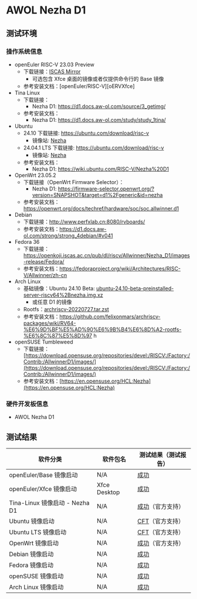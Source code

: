 # AWOL Nezha D1

## 测试环境

### 操作系统信息

- openEuler RISC-V 23.03 Preview
  - 下载链接：[ISCAS Mirror][oERVDL]
    - 可选包含 Xfce 桌面的镜像或者仅提供命令行的 Base 镜像
  - 参考安装文档：[openEuler/RISC-V][oERVXfce]
- Tina Linux
  - 下载链接：
    - Nezha D1: https://d1.docs.aw-ol.com/source/3_getimg/
  - 参考安装文档：
    - Nezha D1: https://d1.docs.aw-ol.com/study/study_1tina/
- Ubuntu 
  - 24.10 下载链接: https://ubuntu.com/download/risc-v
    - 镜像站: [Nezha](https://mirror.tuna.tsinghua.edu.cn/ubuntu-cdimage/releases/24.10/release/ubuntu-24.10-preinstalled-server-riscv64%2Bnezha.img.xz) 
  - 24.04.1 LTS 下载链接: https://ubuntu.com/download/risc-v
    - 镜像站: [Nezha](https://mirror.tuna.tsinghua.edu.cn/ubuntu-cdimage/releases/24.04.1/release/ubuntu-24.04.1-preinstalled-server-riscv64%2Bnezha.img.xz) 
  - 参考安装文档：
    - Nezha D1: https://wiki.ubuntu.com/RISC-V/Nezha%20D1
- OpenWrt 23.05.2
  - 下载链接（OpenWrt Firmware Selector）：
    - Nezha D1: https://firmware-selector.openwrt.org/?version=SNAPSHOT&target=d1%2Fgeneric&id=nezha
  - 参考安装文档：https://openwrt.org/docs/techref/hardware/soc/soc.allwinner.d1
- Debian
  - 下载链接：http://www.perfxlab.cn:8080/rvboards/
  - 参考安装文档：https://d1.docs.aw-ol.com/strong/strong_4debian/#v041
- Fedora 36
  - 下载链接：https://openkoji.iscas.ac.cn/pub/dl/riscv/Allwinner/Nezha_D1/images-release/Fedora/
  - 参考安装文档：https://fedoraproject.org/wiki/Architectures/RISC-V/Allwinner/zh-cn
- Arch Linux
  - 基础镜像：Ubuntu 24.10 Beta: [ubuntu-24.10-beta-preinstalled-server-riscv64%2Bnezha.img.xz](https://mirror.tuna.tsinghua.edu.cn/ubuntu-cdimage/releases/24.10/beta/ubuntu-24.10-beta-preinstalled-server-riscv64%2Bnezha.img.xz) 
    - 或任意 D1 的镜像
  - Rootfs：[archriscv-20220727.tar.zst](https://archriscv.felixc.at/images/archriscv-20220727.tar.zst)
  - 参考安装文档：https://github.com/felixonmars/archriscv-packages/wiki/RV64-%E6%9D%BF%E5%AD%90%E6%9B%B4%E6%8D%A2-rootfs-%E6%8C%87%E5%8D%97
  h
- openSUSE Tumbleweed
  - 下载链接：[https://download.opensuse.org/repositories/devel:/RISCV:/Factory:/Contrib:/AllwinnerD1/images/](https://download.opensuse.org/repositories/devel:/RISCV:/Factory:/Contrib:/AllwinnerD1/images/)
  - 参考安装文档：[https://en.opensuse.org/HCL:Nezha](https://en.opensuse.org/HCL:Nezha)

### 硬件开发板信息

- AWOL Nezha D1

## 测试结果

| 软件分类                       | 软件包名     | 测试结果（测试报告）          |
| ------------------------------ | ------------ | ----------------------------- |
| openEuler/Base 镜像启动        | N/A          | [成功][oERV]                  |
| openEuler/Xfce 镜像启动        | Xfce Desktop | [成功][oERV]                  |
| Tina-Linux 镜像启动 - Nezha D1 | N/A          | [成功][TinaNezha]（官方支持） |
| Ubuntu 镜像启动                | N/A          | [CFT][Ubuntu]（官方支持）     |
| Ubuntu LTS 镜像启动            | N/A          | [CFT][Ubuntu-LTS]（官方支持） |
| OpenWrt 镜像启动               | N/A          | [成功][OpenWrt]（官方支持）   |
| Debian 镜像启动                | N/A          | [成功][Debian]                |
| Fedora 镜像启动                | N/A          | [成功][Fedora]                |
| openSUSE 镜像启动              | N/A          | [成功][openSUSE]              |
| Arch Linux 镜像启动            | N/A          | [成功][Arch]                  |

[oERVDL]: https://mirror.iscas.ac.cn/openeuler-sig-riscv/openEuler-RISC-V/preview/openEuler-23.03-V1-riscv64/D1/
[oERV]: ./openEuler/README_zh.md
[TinaNezha]: ./TinaLinux/README_zh.md
[Ubuntu]: ./Ubuntu/README_zh.md
[Ubuntu-LTS]: ./Ubuntu/README_LTS_zh.md
[OpenWrt]: ./OpenWrt/README_zh.md
[Debian]: ./Debian/README_zh.md
[Fedora]: ./Fedora/README_zh.md
[openSUSE]: ./openSUSE/README_zh.md
[Arch]: ./ArchLinux/README_zh.md
